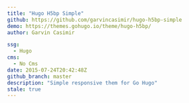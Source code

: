 ```yaml
---
title: "Hugo H5bp Simple"
github: https://github.com/garvincasimir/hugo-h5bp-simple
demo: https://themes.gohugo.io/theme/hugo-h5bp/
author: Garvin Casimir

ssg:
  - Hugo
cms:
  - No Cms
date: 2015-07-24T20:42:48Z
github_branch: master
description: "Simple responsive them for Go Hugo"
stale: true
---
```

